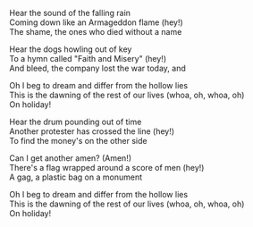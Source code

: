 Hear the sound of the falling rain  
Coming down like an Armageddon flame (hey!)  
The shame, the ones who died without a name

Hear the dogs howling out of key  
To a hymn called "Faith and Misery" (hey!)  
And bleed, the company lost the war today, and

Oh I beg to dream and differ from the hollow lies  
This is the dawning of the rest of our lives (whoa, oh, whoa, oh)  
On holiday!

Hear the drum pounding out of time  
Another protester has crossed the line (hey!)  
To find the money's on the other side

Can I get another amen? (Amen!)  
There's a flag wrapped around a score of men (hey!)  
A gag, a plastic bag on a monument

Oh I beg to dream and differ from the hollow lies  
This is the dawning of the rest of our lives (whoa, oh, whoa, oh)  
On holiday!









































